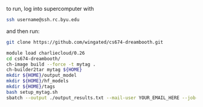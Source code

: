 to run, log into supercomputer with
```bash
ssh username@ssh.rc.byu.edu
```
and then run:

```bash
git clone https://github.com/wingated/cs674-dreambooth.git

module load charliecloud/0.26
cd cs674-dreambooth/
ch-image build --force -t mytag .
ch-builder2tar mytag ${HOME}
mkdir ${HOME}/output_model
mkdir ${HOME}/hf_models
mkdir ${HOME}/tags
bash setup_mytag.sh
sbatch --output ./output_results.txt --mail-user YOUR_EMAIL_HERE --job-name "dreambooth test" run_mytag.sh
```